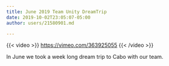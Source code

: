 ```yaml
---
title: June 2019 Team Unity DreamTrip
date: 2019-10-02T23:05:07-05:00
author: users/21580901.md

---
```

{{< video >}} https://vimeo.com/363925055 {{< /video >}}

In June we took a week long dream trip to Cabo with our team.